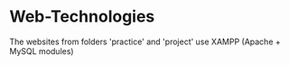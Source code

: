 # Web-Technologies

The websites from folders 'practice' and 'project' use XAMPP (Apache + MySQL modules)
